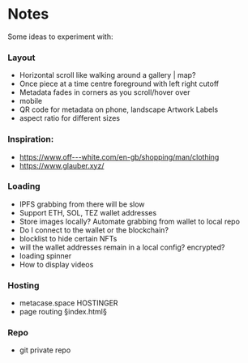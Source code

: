 # Notes

Some ideas to experiment with:

### Layout

- Horizontal scroll like walking around a gallery | map?
- Once piece at a time centre foreground with left right cutoff
- Metadata fades in corners as you scroll/hover over
- mobile
- QR code for metadata on phone, landscape Artwork Labels
- aspect ratio for different sizes

### Inspiration:
- https://www.off---white.com/en-gb/shopping/man/clothing
- https://www.glauber.xyz/

### Loading

- IPFS grabbing from there will be slow
- Support ETH, SOL, TEZ wallet addresses
- Store images locally? Automate grabbing from wallet to local repo
- Do I connect to the wallet or the blockchain?
- blocklist to hide certain NFTs
- will the wallet addresses remain in a local config? encrypted?
- loading spinner
- How to display videos

### Hosting
- metacase.space HOSTINGER
- page routing §index.html§

### Repo
- git private repo